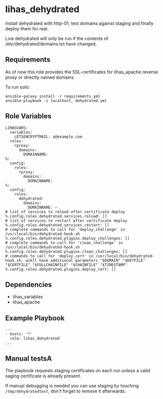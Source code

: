 # lihas_dehydrated

Install dehydrated with http-01, test domains against staging and finally deploy them for real.

Live dehydrated will only be run if the contents of /etc/dehydrated/domains.txt have changed.

## Requirements

As of now this role provides the SSL-certificates for lihas_apache reverse proxy or directly named domains

To run solo:
```
ansible-galaxy install -r requirements.yml
ansible-playbook -i localhost, dehydrated.yml
```
## Role Variables

```
LIHASVARS:
  variables:
    LETSENCRYPTMAIL: a@example.com
  roles:
    rproxy:
      domains:
        DOMAINNAME:
%:
  config:
    roles:
      rproxy:
        domains:
          DOMAINNAME:
%:
  config:
    roles:
      dehydrated:
        domains:
          DOMAINNAME: ~
# list of services to reload after certificate deploy
%.config.roles.dehydrated.services.reload: []
# list of services to restart after certificate deploy
%.config.roles.dehydrated.services.restart: []
# complete commands to call for 'deploy_challenge' in /usr/local/bin/dehydrated-hook.sh
%.config.roles.dehydrated.plugins.deploy_challenges: []
# complete commands to call for 'clean_challenge' in /usr/local/bin/dehydrated-hook.sh
%.config.roles.dehydrated.plugins.clean_challenges: []
# commands to call for 'deploy_cert' in /usr/local/bin/dehydrated-hook.sh, wikll have additional parameters "$DOMAIN" "$KEYFILE" "$CERTFILE" "$FULLCHAINFILE" "$CHAINFILE" "$TIMESTAMP"
%.config.roles.dehydrated.plugins.deploy_cert: []
```

## Dependencies

* lihas_variables
* lihas_apache

## Example Playbook
```
---
- hosts: '*'
  role: lihas_dehydrated
...
```
## Manual testsA
The playbook requests staging certificates on each run unless a valid saging certificate is already present.

If manual debugging is needed you can use staging by touching `/tmp/dehydratedtest`, don't forget to remove it afterwards.
